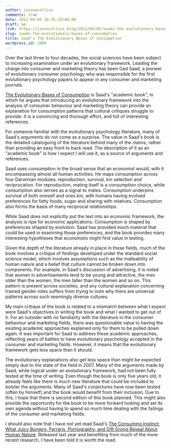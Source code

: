 ```yaml
---
author: jasonacollins
comments: true
date: 2012-04-05 10:35:33+00:00
draft: no
link: https://jasoncollins.blog/2012/04/05/saads-the-evolutionary-bases-of-consumption/
slug: saads-the-evolutionary-bases-of-consumption
title: Saad's The Evolutionary Bases of Consumption
wordpress_id: 2809
---
```


Over the last three to four decades, the social sciences have been subject to increasing examination under an evolutionary framework. Leading the charge into consumer and marketing theory has been Gad Saad, a pioneer of evolutionary consumer psychology who was responsible for the first evolutionary psychology papers to appear in any consumer and marketing journals.

[The Evolutionary Bases of Consumption](http://www.amazon.com/gp/product/080585150X/ref=as_li_ss_tl?ie=UTF8&tag=evolvieconom-20&linkCode=as2&camp=1789&creative=390957&creativeASIN=080585150X) is Saad's "academic book", in which he argues that introducing an evolutionary framework into the analysis of consumer behaviour and marketing theory can provide an explanation for consumption patterns that cultural critiques struggle to provide. It is a convincing and thorough effort, and full of interesting references.

For someone familiar with the evolutionary psychology literature, many of Saad's arguments do not come as a surprise. The value in Saad's book is the detailed cataloguing of the literature behind many of the claims, rather than providing an easy front to back read. The description of it as an "academic book" is how I expect I will use it, as a source of arguments and references.

Saad uses consumption in the broad sense that an economist would, with it encompassing almost all human activities. He maps consumption across four Darwinian modules: reproduction, survival, kin selection and reciprocation. For reproduction, mating itself is a consumption choice, while consumption also serves as a signal to mates. Consumption underpins survival of both oneself and ones kin, with humans having evolved preferences for fatty foods, sugar and sharing with relatives. Consumption also forms the basis of many reciprocal relationships.

While Saad does not explicitly put the text into an economic framework, the analysis is ripe for economic applications. Consumption is shaped by preferences shaped by evolution. Saad has provided much material that could be used in examining those preferences, and the book provides many interesting hypotheses that economists might find value in testing.

Given the depth of the literature already in place in these fields, much of the book involves a critique of findings developed under the standard social science model, which involves assumptions such as the malleability of human nature and a belief that culture cannot be broken down into components. For example, in Saad's discussion of advertising, it is noted that women in advertisements tend to be young and attractive, the men older than the women, the men taller than the women and so on. This pattern is present across societies, and any cultural explanation concerning trained gender roles suffers from trying to note why there are universal patterns across such seemingly diverse cultures.

My main critique of the book is related to a mismatch between what I expect were Saad's objectives in writing the book and what I wanted to get out of it. For an outsider with no familiarity with the literature in the consumer behaviour and marketing fields, there was questionable value to having the existing academic approaches explained only for them to be pulled down again. It was important for Saad to address these academic approaches, reflecting years of battles to have evolutionary psychology accepted in the consumer and marketing fields. However, it means that the evolutionary framework gets less space than it should.

The evolutionary explanations also get less space than might be expected simply due to the state of the field in 2007. Many of the arguments made by Saad, while logical under an evolutionary framework, had not been fully tested at the time of writing. Even though the book is only five years old, it already feels like there is much new literature that could be included to bolster the arguments. Many of Saad's conjectures have now been tested (often by himself) and the book would benefit from their inclusion. Due to this, I hope that there is second edition of this book planned. This might also provide the opportunity for the book to be more forward looking and set its own agenda without having to spend so much time dealing with the failings of the consumer and marketing fields.

I should also note that I have not yet read Saad's [The Consuming Instinct: What Juicy Burgers, Ferraris, Pornography, and Gift Giving Reveal About Human Nature](http://www.amazon.com/gp/product/1616144297/ref=as_li_ss_tl?ie=UTF8&tag=evolvieconom-20&linkCode=as2&camp=1789&creative=390957&creativeASIN=1616144297). Released last year and benefiting from much of the more recent research, I have been told it is worth the read.
